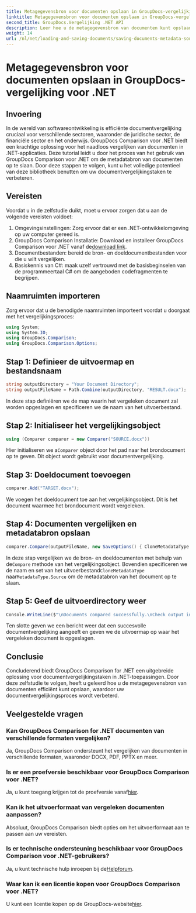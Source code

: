 ```yaml
---
title: Metagegevensbron voor documenten opslaan in GroupDocs-vergelijking voor .NET
linktitle: Metagegevensbron voor documenten opslaan in GroupDocs-vergelijking voor .NET
second_title: GroupDocs.Vergelijking .NET API
description: Leer hoe u de metagegevensbron van documenten kunt opslaan met GroupDocs Comparison voor .NET. Volg onze stapsgewijze handleiding voor een naadloze documentvergelijking in uw .NET.
weight: 14
url: /nl/net/loading-and-saving-documents/saving-documents-metadata-source/
---
```


# Metagegevensbron voor documenten opslaan in GroupDocs-vergelijking voor .NET

## Invoering
In de wereld van softwareontwikkeling is efficiënte documentvergelijking cruciaal voor verschillende sectoren, waaronder de juridische sector, de financiële sector en het onderwijs. GroupDocs Comparison voor .NET biedt een krachtige oplossing voor het naadloos vergelijken van documenten in .NET-applicaties. Deze tutorial leidt u door het proces van het gebruik van GroupDocs Comparison voor .NET om de metadatabron van documenten op te slaan. Door deze stappen te volgen, kunt u het volledige potentieel van deze bibliotheek benutten om uw documentvergelijkingstaken te verbeteren.
## Vereisten
Voordat u in de zelfstudie duikt, moet u ervoor zorgen dat u aan de volgende vereisten voldoet:
1. Omgevingsinstellingen: Zorg ervoor dat er een .NET-ontwikkelomgeving op uw computer gereed is.
2.  GroupDocs Comparison Installatie: Download en installeer GroupDocs Comparison voor .NET vanaf de[download link](https://releases.groupdocs.com/comparison/net/).
3. Documentbestanden: bereid de bron- en doeldocumentbestanden voor die u wilt vergelijken.
4. Basiskennis van C#: maak uzelf vertrouwd met de basisbeginselen van de programmeertaal C# om de aangeboden codefragmenten te begrijpen.

## Naamruimten importeren
Zorg ervoor dat u de benodigde naamruimten importeert voordat u doorgaat met het vergelijkingsproces:
```csharp
using System;
using System.IO;
using GroupDocs.Comparison;
using GroupDocs.Comparison.Options;
```

## Stap 1: Definieer de uitvoermap en bestandsnaam
```csharp
string outputDirectory = "Your Document Directory";
string outputFileName = Path.Combine(outputDirectory, "RESULT.docx");
```
In deze stap definiëren we de map waarin het vergeleken document zal worden opgeslagen en specificeren we de naam van het uitvoerbestand.
## Stap 2: Initialiseer het vergelijkingsobject
```csharp
using (Comparer comparer = new Comparer("SOURCE.docx"))
```
 Hier initialiseren we a`Comparer` object door het pad naar het brondocument op te geven. Dit object wordt gebruikt voor documentvergelijking.
## Stap 3: Doeldocument toevoegen
```csharp
comparer.Add("TARGET.docx");
```
We voegen het doeldocument toe aan het vergelijkingsobject. Dit is het document waarmee het brondocument wordt vergeleken.
## Stap 4: Documenten vergelijken en metadatabron opslaan
```csharp
comparer.Compare(outputFileName, new SaveOptions() { CloneMetadataType = MetadataType.Source });
```
 In deze stap vergelijken we de bron- en doeldocumenten met behulp van de`Compare` methode van het vergelijkingsobject. Bovendien specificeren we de naam en set van het uitvoerbestand`CloneMetadataType` naar`MetadataType.Source` om de metadatabron van het document op te slaan.
## Stap 5: Geef de uitvoerdirectory weer
```csharp
Console.WriteLine($"\nDocuments compared successfully.\nCheck output in {outputDirectory}.");
```
Ten slotte geven we een bericht weer dat een succesvolle documentvergelijking aangeeft en geven we de uitvoermap op waar het vergeleken document is opgeslagen.

## Conclusie
Concluderend biedt GroupDocs Comparison for .NET een uitgebreide oplossing voor documentvergelijkingstaken in .NET-toepassingen. Door deze zelfstudie te volgen, heeft u geleerd hoe u de metagegevensbron van documenten efficiënt kunt opslaan, waardoor uw documentvergelijkingsproces wordt verbeterd.
## Veelgestelde vragen
### Kan GroupDocs Comparison for .NET documenten van verschillende formaten vergelijken?
Ja, GroupDocs Comparison ondersteunt het vergelijken van documenten in verschillende formaten, waaronder DOCX, PDF, PPTX en meer.
### Is er een proefversie beschikbaar voor GroupDocs Comparison voor .NET?
 Ja, u kunt toegang krijgen tot de proefversie vanaf[hier](https://releases.groupdocs.com/).
### Kan ik het uitvoerformaat van vergeleken documenten aanpassen?
Absoluut, GroupDocs Comparison biedt opties om het uitvoerformaat aan te passen aan uw vereisten.
### Is er technische ondersteuning beschikbaar voor GroupDocs Comparison voor .NET-gebruikers?
 Ja, u kunt technische hulp inroepen bij de[Helpforum](https://forum.groupdocs.com/c/comparison/12).
### Waar kan ik een licentie kopen voor GroupDocs Comparison voor .NET?
 U kunt een licentie kopen op de GroupDocs-website[hier](https://purchase.groupdocs.com/buy).